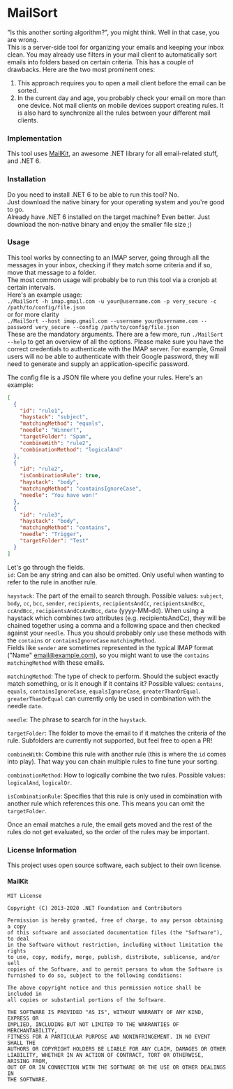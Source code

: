 # MailSort
"Is this another sorting algorithm?", you might think. 
Well in that case, you are wrong.\
This is a server-side tool for organizing your emails and keeping your inbox clean.
You may already use filters in your mail client to automatically sort emails into folders based on certain criteria.
This has a couple of drawbacks. Here are the two most prominent ones:
1) This approach requires you to open a mail client before the email can be sorted.
2) In the current day and age, you probably check your email on more than one device. Not mail clients on mobile devices support creating rules. It is also hard to synchronize all the rules between your different mail clients.

### Implementation
This tool uses [MailKit](https://github.com/jstedfast/MailKit), an awesome .NET library for all email-related stuff, and .NET 6.

### Installation
Do you need to install .NET 6 to be able to run this tool? No.\
Just download the native binary for your operating system and you're good to go.\
Already have .NET 6 installed on the target machine? Even better. Just download the non-native binary and enjoy the smaller file size ;)

### Usage
This tool works by connecting to an IMAP server, going through all the messages in your inbox, checking if they match some criteria and if so, move that message to a folder.\
The most common usage will probably be to run this tool via a cronjob at certain intervals.\
Here's an example usage:\
`./MailSort -h imap.gmail.com -u your@username.com -p very_secure -c /path/to/config/file.json`\
or for more clarity\
`./MailSort --host imap.gmail.com --username your@username.com --password very_secure --config /path/to/config/file.json`\
These are the mandatory arguments. There are a few more, run `./MailSort --help` to get an overview of all the options.
Please make sure you have the correct credentials to authenticate with the IMAP server. For example, Gmail users will no be able to authenticate with their Google password, they will need to generate and supply an application-specific password.

The config file is a JSON file where you define your rules. Here's an example:
```json
[
  {
    "id": "rule1",
    "haystack": "subject",
    "matchingMethod": "equals",
    "needle": "Winner!",
    "targetFolder": "Spam",
    "combineWith": "rule2",
    "combinationMethod": "logicalAnd"
  },
  {
    "id": "rule2",
    "isCombinationRule": true,
    "haystack": "body",
    "matchingMethod": "containsIgnoreCase",
    "needle": "You have won!"
  },
  {
    "id": "rule3",
    "haystack": "body",
    "matchingMethod": "contains",
    "needle": "Trigger",
    "targetFolder": "Test"
  }
]
```
Let's go through the fields.\
`id`: Can be any string and can also be omitted. Only useful when wanting to refer to the rule in another rule.

`haystack`: The part of the email to search through. Possible values: `subject`, `body`, `cc`, `bcc`, `sender`, `recipients`, `recipientsAndCc`, `recipientsAndBcc`, `ccAndBcc`, `recipientsAndCcAndBcc`, `date` (yyyy-MM-dd). When using a haystack which combines two attributes (e.g. recipientsAndCc), they will be chained together using a comma and a following space and then checked against your `needle`. Thus you should probably only use these methods with the `contains` or `containsIgnoreCase` `matchingMethod`.\
Fields like `sender` are sometimes represented in the typical IMAP format ("Name" <email@example.com>), so you might want to use the `contains` `matchingMethod` with these emails.

`matchingMethod`: The type of check to perform. Should the subject exactly match something, or is it enough if it contains it? Possible values: `contains`, `equals`, `containsIgnoreCase`, `equalsIgnoreCase`, `greaterThanOrEqual`. `greaterThanOrEqual` can currently only be used in combination with the needle `date`.

`needle`: The phrase to search for in the `haystack`.

`targetFolder`: The folder to move the email to if it matches the criteria of the rule. Subfolders are currently not supported, but feel free to open a PR!

`combineWith`: Combine this rule with another rule (this is where the `id` comes into play). That way you can chain multiple rules to fine tune your sorting.

`combinationMethod`: How to logically combine the two rules. Possible values: `logicalAnd`, `logicalOr`.

`isCombinationRule`: Specifies that this rule is only used in combination with another rule which references this one. This means you can omit the `targetFolder`.

Once an email matches a rule, the email gets moved and the rest of the rules do not get evaluated, so the order of the rules may be important.

### License Information
This project uses open source software, each subject to their own license.

#### MailKit
```
MIT License

Copyright (C) 2013-2020 .NET Foundation and Contributors

Permission is hereby granted, free of charge, to any person obtaining a copy
of this software and associated documentation files (the "Software"), to deal
in the Software without restriction, including without limitation the rights
to use, copy, modify, merge, publish, distribute, sublicense, and/or sell
copies of the Software, and to permit persons to whom the Software is
furnished to do so, subject to the following conditions:

The above copyright notice and this permission notice shall be included in
all copies or substantial portions of the Software.

THE SOFTWARE IS PROVIDED "AS IS", WITHOUT WARRANTY OF ANY KIND, EXPRESS OR
IMPLIED, INCLUDING BUT NOT LIMITED TO THE WARRANTIES OF MERCHANTABILITY,
FITNESS FOR A PARTICULAR PURPOSE AND NONINFRINGEMENT. IN NO EVENT SHALL THE
AUTHORS OR COPYRIGHT HOLDERS BE LIABLE FOR ANY CLAIM, DAMAGES OR OTHER
LIABILITY, WHETHER IN AN ACTION OF CONTRACT, TORT OR OTHERWISE, ARISING FROM,
OUT OF OR IN CONNECTION WITH THE SOFTWARE OR THE USE OR OTHER DEALINGS IN
THE SOFTWARE.
```
